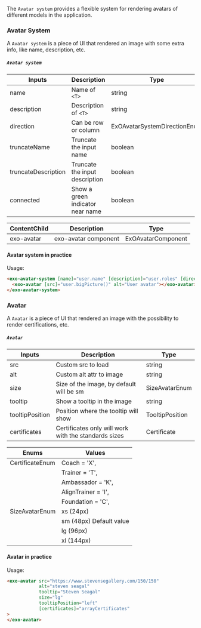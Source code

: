 The `Avatar system` provides a flexible system for rendering avatars of different models in the application.

### Avatar System
A `Avatar system` is a piece of UI that rendered an image with some extra info, like name, description, etc.

##### `Avatar system`

| Inputs                      | Description                         | Type                          | 
| --------------------------- | ----------------------------------- | ----------------------------- |
| name                        | Name of `<T>`                       | string                        | 
| description                 | Description of `<T>`                | string                        |
| direction                   | Can be row or column                | ExOAvatarSystemDirectionEnum  |
| truncateName                | Truncate the input name             | boolean                       |
| truncateDescription         | Truncate the input description      | boolean                       |
| connected                   | Show a green indicator near name    | boolean                       |


| ContentChild                | Description                         | Type                          | 
| --------------------------- | ----------------------------------- | ----------------------------- |
|  exo-avatar                 | exo-avatar component                | ExOAvatarComponent            | 

#### Avatar system in practice

Usage:
```html
<exo-avatar-system [name]="user.name" [description]="user.roles" [direction]="column" [truncateDescription]="true" [connected]="true">
  <exo-avatar [src]="user.bigPicture()" alt="User avatar"></exo-avatar>
</exo-avatar-system>
```


### Avatar

A `Avatar` is a piece of UI that rendered an image with the possibility to render certifications, etc.

##### `Avatar`

| Inputs                      | Description                         | Type                          | 
| --------------------------- | ----------------------------------- | ----------------------------- |
|  src                        | Custom src to load                  | string                        | 
|  alt                        | Custom alt attr to image            | string                        |
|  size                       | Size of the image, by default will be sm | SizeAvatarEnum           |
|  tooltip                    | Show a tooltip in the image         | string                        |
|  tooltipPosition            | Position where the tooltip will show | TooltipPosition              |
|  certificates               | Certificates only will work with the standards sizes | Certificate  |

| Enums                       | Values                              | 
| --------------------------- | ----------------------------------- | 
|  CertificateEnum            | Coach = 'X',                        |
|                             | Trainer = 'T',                      |
|                             | Ambassador = 'K',                   |
|                             | AlignTrainer = 'I',                 |
|                             | Foundation = 'C',                 |
|  SizeAvatarEnum             | xs (24px) |
|                             | sm (48px) Default value |
|                             | lg (96px) |
|                             | xl  (144px)|


#### Avatar in practice

Usage:
```html
<exo-avatar src="https://www.stevensegallery.com/150/150"
            alt="steven seagal"
            tooltip="Steven Seagal"
            size="lg"
            tooltipPosition="left"
            [certificates]="arrayCertificates"
>
</exo-avatar>
```
